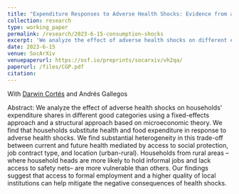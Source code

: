 ```yaml
---
title: "Expenditure Responses to Adverse Health Shocks: Evidence from a Panel of Colombian Households"
collection: research
type: working_paper
permalink: /research/2023-6-15-consumption-shocks
excerpt: 'We analyze the effect of adverse health shocks on different expenditure shares. We find that households engage in substitution between health expenditures and food expenditures. We also find important heterogeneity in this trade-off between present health and future health mediated by access to social protection, job contract type, and location (urban-rural).'
date: 2023-6-15
venue: SocArXiv
venuepaperurl: https://osf.io/preprints/socarxiv/vh2qa/
paperurl: /files/CGP.pdf
citation: 
---
```

With [Darwin Cortés](https://http://www.urosario.edu.co/Profesores/Listado-de-profesores/C/Cortes-Cortes-Darwin/) and Andrés Gallegos

Abstract: We analyze the effect of adverse health shocks on households’ expenditure shares in different good categories using a fixed-effects approach and a structural approach based on microeconomic theory. We find that households substitute health and food expenditure in response to adverse health shocks. We find substantial heterogeneity in this trade-off between current and future health mediated by access to social protection, job contract type, and location (urban-rural). Households from rural areas –where household heads are more likely to hold informal jobs and lack access to safety nets– are more vulnerable
than others. Our findings suggest that access to formal employment and a higher quality of local institutions can help mitigate the negative consequences of health shocks.


